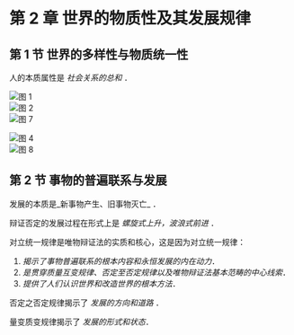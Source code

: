 # 第 2 章 世界的物质性及其发展规律

## 第 1 节 世界的多样性与物质统一性

人的本质属性是 _社会关系的总和_ ．

![图 1](../../../../.media/ee65e0ff8aac714adb374e10132dd0fe382cd00788b64179bf33a61d28d6d9fb.png)  
![图 2](../../../../.media/ff292287284f6076fbd73f88bbe52e50e2b8a8232408a2daf19ef042bcaad642.png)  
![图 7](../../../../.media/da8fe13f2c0caac5b274a23de8780078bd38119b7dcd99bc958a9033f4b1b77b.png)  

![图 4](../../../../.media/849e56ca9f12c85f75fa738cea2e0e395bfc7447c764c1c00952123395869276.png)  
![图 8](../../../../.media/4206e9888a26a4fa1e5b49ef7ae9d9e2e50925760b795fb0212fde5cf3cc0d12.png)  

## 第 2 节 事物的普遍联系与发展

发展的本质是_新事物产生、旧事物灭亡_ ．

辩证否定的发展过程在形式上是 _螺旋式上升，波浪式前进_ ．

对立统一规律是唯物辩证法的实质和核心，这是因为对立统一规律：

1. _揭示了事物普遍联系的根本内容和永恒发展的内在动力_．
2. _是贯穿质量互变规律、否定至否定规律以及唯物辩证法基本范畴的中心线索_．
3. _提供了人们认识世界和改造世界的根本方法_．

否定之否定规律揭示了 _发展的方向和道路_ ．

量变质变规律揭示了 _发展的形式和状态_．
